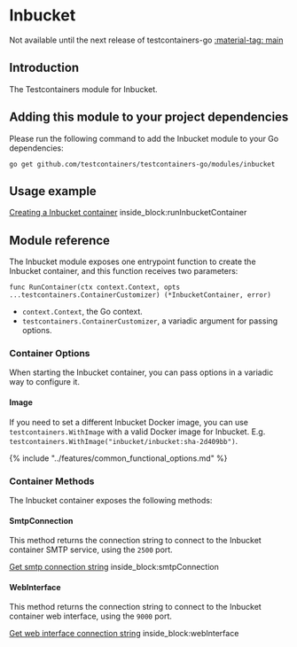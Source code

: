 # Inbucket

Not available until the next release of testcontainers-go <a href="https://github.com/testcontainers/testcontainers-go"><span class="tc-version">:material-tag: main</span></a>

## Introduction

The Testcontainers module for Inbucket.

## Adding this module to your project dependencies

Please run the following command to add the Inbucket module to your Go dependencies:

```
go get github.com/testcontainers/testcontainers-go/modules/inbucket
```

## Usage example

<!--codeinclude-->
[Creating a Inbucket container](../../modules/inbucket/examples_test.go) inside_block:runInbucketContainer
<!--/codeinclude-->

## Module reference

The Inbucket module exposes one entrypoint function to create the Inbucket container, and this function receives two parameters:

```golang
func RunContainer(ctx context.Context, opts ...testcontainers.ContainerCustomizer) (*InbucketContainer, error)
```

- `context.Context`, the Go context.
- `testcontainers.ContainerCustomizer`, a variadic argument for passing options.

### Container Options

When starting the Inbucket container, you can pass options in a variadic way to configure it.

#### Image

If you need to set a different Inbucket Docker image, you can use `testcontainers.WithImage` with a valid Docker image
for Inbucket. E.g. `testcontainers.WithImage("inbucket/inbucket:sha-2d409bb")`.

{% include "../features/common_functional_options.md" %}

### Container Methods

The Inbucket container exposes the following methods:

#### SmtpConnection

This method returns the connection string to connect to the Inbucket container SMTP service, using the `2500` port.

<!--codeinclude-->
[Get smtp connection string](../../modules/inbucket/inbucket_test.go) inside_block:smtpConnection
<!--/codeinclude-->

#### WebInterface

This method returns the connection string to connect to the Inbucket container web interface, using the `9000` port.

<!--codeinclude-->
[Get web interface connection string](../../modules/inbucket/inbucket_test.go) inside_block:webInterface
<!--/codeinclude-->
